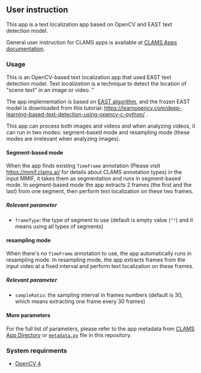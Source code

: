 ## User instruction

This app is a text localization app based on OpenCV and EAST text detection model. 

General user instruction for CLAMS apps is available at [CLAMS Apps documentation](https://apps.clams.ai/clamsapp/).

### Usage

This is an OpenCV-based text localization app that used EAST text detection model. 
Text *localization* is a technique to detect the location of "scene text" in an image or video. "

The app implementation is based on [EAST algorithm](https://arxiv.org/abs/1704.03155), and the frozen EAST model is downloaded from this tutorial: https://learnopencv.com/deep-learning-based-text-detection-using-opencv-c-python/ .

This app can process both images and videos and when analyzing videos, it can run in two modes: segment-based mode and resampling mode (these modes are irrelevant when analyzing images).

#### Segment-based mode
When the app finds existing `TimeFrame` annotation (Please visit https://mmif.clams.ai/ for details about CLAMS annotation types) in the input MMIF, it takes them as segmentation and runs in segment-based mode. In segment-based mode the app extracts 2 frames (the first and the last) from one segment, then perform text localization on these two frames.

##### Relevant parameter
* `frameType`: the type of segment to use (default is empty value (`""`) and it means using all types of segments)

#### resampling mode
When there's no `TimeFrame` annotation to use, the app automatically runs in resampling mode. In resampling mode, the app extracts frames from the input video at a fixed interval and perform text localization on these frames.

##### Relevant parameter
* `sampleRatio`: the sampling interval in frames numbers (default is 30, which means extracting one frame every 30 frames)

#### More parameters

For the full list of parameters, please refer to the app metadata from [CLAMS App Directory](https://apps.clams.ai/clamsapp/) or [`metadata.py`](metadata.py) file in this repository.

### System requirments
* [OpenCV 4](https://docs.opencv.org/4.x/index.html)
 